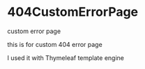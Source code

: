 # 404CustomErrorPage
custom error page

this is for custom 404 error page

I used it with Thymeleaf template engine
